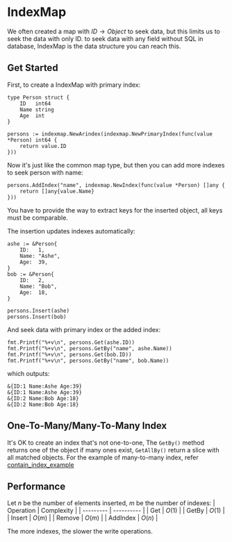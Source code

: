 # IndexMap
We often created a map with $ID \to Object$ to seek data, but this limits us to seek the data with only ID. to seek data with any field without SQL in database, IndexMap is the data structure you can reach this.

## Get Started
First, to create a IndexMap with primary index:
```golang
type Person struct {
	ID   int64
	Name string
	Age  int
}

persons := indexmap.NewArindex(indexmap.NewPrimaryIndex(func(value *Person) int64 {
    return value.ID
}))
```

Now it's just like the common map type, but then you can add more indexes to seek person with name:
```golang
persons.AddIndex("name", indexmap.NewIndex(func(value *Person) []any {
    return []any{value.Name}
}))
```
You have to provide the way to extract keys for the inserted object, all keys must be comparable.

The insertion updates indexes automatically:
```golang
ashe := &Person{
    ID:   1,
    Name: "Ashe",
    Age:  39,
}
bob := &Person{
    ID:   2,
    Name: "Bob",
    Age:  18,
}

persons.Insert(ashe)
persons.Insert(bob)
```

And seek data with primary index or the added index:
```golang
fmt.Printf("%+v\n", persons.Get(ashe.ID))
fmt.Printf("%+v\n", persons.GetBy("name", ashe.Name))
fmt.Printf("%+v\n", persons.Get(bob.ID))
fmt.Printf("%+v\n", persons.GetBy("name", bob.Name))
```
which outputs:
```
&{ID:1 Name:Ashe Age:39}
&{ID:1 Name:Ashe Age:39}
&{ID:2 Name:Bob Age:18}
&{ID:2 Name:Bob Age:18}
```

## One-To-Many/Many-To-Many Index
It's OK to create an index that's not one-to-one, The `GetBy()` method returns one of the object if many ones exist, `GetAllBy()` return a slice with all matched objects. For the example of many-to-many index, refer [contain_index_example](./examples/contain_index/main.go)

## Performance
Let $n$ be the number of elements inserted, $m$ be the number of indexes:
| Operation | Complexity |
| --------- | ---------- |
| Get       | $O(1)$     |
| GetBy     | $O(1)$     |
| Insert    | $O(m)$     |
| Remove    | $O(m)$     |
| AddIndex  | $O(n)$     |

The more indexes, the slower the write operations.